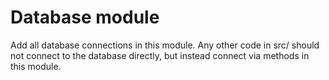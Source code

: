 # Database module

Add all database connections in this module. Any other code in src/ should not connect to the database directly, but instead connect via methods in this module.